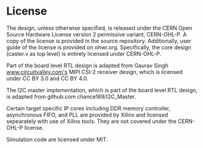 # License

The design, unless otherwise specified, is released under the CERN Open Source Hardware License version 2 permissive variant, CERN-OHL-P. A copy of the license is provided in the source repository. Additionally, user guide of the license is provided on ohwr.org. Specifically, the core design (caster.v as top level) is entirely licensed under CERN-OHL-P.

Part of the board level RTL design is adapted from Gaurav Singh www.circuitvalley.com's MIPI CSI-2 receiver design, which is licensed under CC BY 3.0 and CC BY 4.0.

The I2C master implementation, which is part of the board level RTL design, is adapted from github.com chance189/I2C_Master.

Certain target specific IP cores including DDR memory controller, asynchronous FIFO, and PLL are provided by Xilinx and licensed sepearately with use of Xilinx tools. They are not covered under the CERN-OHL-P license.

Simulation code are licensed under MIT.